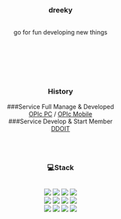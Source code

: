 <div align = "center">

<br/>
<h3>dreeky</h3><br/>
go for fun developing new things


<br/><br/>
<!-- [![Gmail Badge](https://img.shields.io/badge/Gmail-d14836?style=flat-square&logo=Gmail&logoColor=white&link=mailto:jinnyong44@gmail.com)](mailto:jinnyong44@gmail.com) -->
<br/><br/>
<h3>History</h3>
 ###Service Full Manage & Developed<br>
 <a href="opic.or.kr">OPIc PC</a> / <a href="m.opic.or.kr">OPIc Mobile</a><br>
 ###Service Develop & Start Member<br>
 <a href="ddoit.nerdfrenz.com">DDOIT</a>
 
<br/><br/>
 
<h3>💻Stack</h3>
 
<br/>

<img src="https://img.shields.io/badge/C-A8B9CC?style=flat-square&logo=C&logoColor=white"/>
<img src="https://img.shields.io/badge/HTML-E34F26?style=flat-square&logo=HTML5&logoColor=white"/>
<img src="https://img.shields.io/badge/CSS-1572B6?style=flat-square&logo=CSS3&logoColor=white"/>
<img src="https://img.shields.io/badge/JavaScript-F7DF1E?style=flat-square&logo=JavaScript&logoColor=white"/><br>
<img src="https://img.shields.io/badge/Vue.js-4FC08D?style=flat-square&logo=Vue.js&logoColor=white"/>
<img src="https://img.shields.io/badge/firebase-%23039BE5.svg?style=for-the-badge&logo=firebase"/>
<img src="https://img.shields.io/badge/Git-F05032?style=flat-square&logo=Git&logoColor=white"/>
<img src="https://img.shields.io/badge/spring-%236DB33F.svg?style=for-the-badge&logo=spring&logoColor=white"/><br>
<img src="https://img.shields.io/badge/Quasar-16B7FB?style=for-the-badge&logo=quasar&logoColor=black"/>
<img src="https://img.shields.io/badge/node.js-6DA55F?style=for-the-badge&logo=node.js&logoColor=white"/>
<img src="https://img.shields.io/badge/java-%23ED8B00.svg?style=for-the-badge&logo=java&logoColor=white"/>
<img src="https://img.shields.io/badge/Oracle-F80000?style=for-the-badge&logo=oracle&logoColor=white"/>

</div>

<br/>
